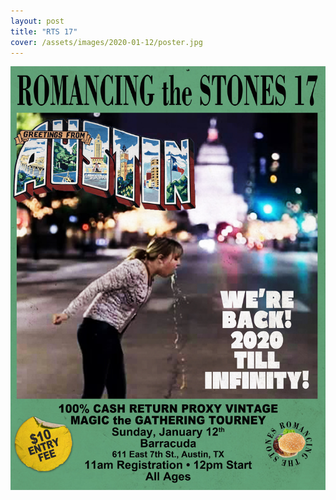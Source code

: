 ```yaml
---
layout: post
title: "RTS 17"
cover: /assets/images/2020-01-12/poster.jpg
---
```



![](/assets/images/2020-01-12/poster.jpg)
